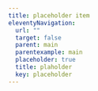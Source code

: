 ```yaml
---
title: placeholder item
eleventyNavigation:
  url: ""
  target: false
  parent: main
  parentexample: main
  placeholder: true
  title: plaholder
  key: placeholder
---
```

